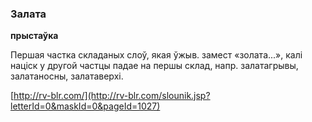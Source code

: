 ### Залата
**прыстаўка**

Першая частка складаных слоў, якая ўжыв. замест «золата...», калі націск у другой частцы падае на першы склад, напр. залатагрывы, залатаносны, залатаверхі.

<a rel="author">[http://rv-blr.com/](http://rv-blr.com/slounik.jsp?letterId=0&maskId=0&pageId=1027)</a>

